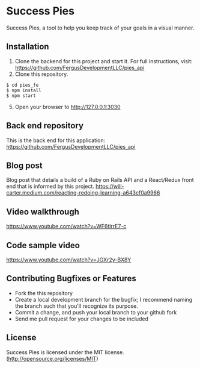 # Success Pies

Success Pies, a tool to help you keep track of your goals in a visual manner.

## Installation
1. Clone the backend for this project and start it. For full instructions, visit: https://github.com/FergusDevelopmentLLC/pies_api
2. Clone this repository.
```
$ cd pies_fe
$ npm install
$ npm start
```
5. Open your browser to http://127.0.0.1:3030

## Back end repository

This is the back end for this application: https://github.com/FergusDevelopmentLLC/pies_api

## Blog post

Blog post that details a build of a Ruby on Rails API and a React/Redux front end that is informed by this project.
https://will-carter.medium.com/reacting-redoing-learning-a643cf0a9966

## Video walkthrough  
https://www.youtube.com/watch?v=WF6tlrrE7-c

## Code sample video  
https://www.youtube.com/watch?v=JGXr2y-BX8Y

## Contributing Bugfixes or Features

* Fork the this repository
* Create a local development branch for the bugfix; I recommend naming the branch such that you'll recognize its purpose.
* Commit a change, and push your local branch to your github fork
* Send me pull request for your changes to be included

## License

Success Pies is licensed under the MIT license. (http://opensource.org/licenses/MIT)